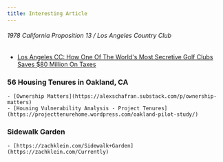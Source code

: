 ```yaml
---
title: Interesting Article
---
```



###### 1978 California Proposition 13 / Los Angeles Country Club
- [Los Angeles CC: How One Of The World's Most Secretive Golf Clubs Saves $80 Million On Taxes](https://huddleup.substack.com/p/los-angeles-cc-how-one-of-the-worlds)

### 56 Housing Tenures in Oakland, CA
    - [Ownership Matters](https://alexschafran.substack.com/p/ownership-matters)
    - [Housing Vulnerability Analysis - Project Tenures](https://projecttenurehome.wordpress.com/oakland-pilot-study/)


### Sidewalk Garden
    - [https://zachklein.com/Sidewalk+Garden](https://zachklein.com/Currently)
